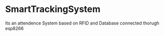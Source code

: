 # SmartTrackingSystem
Its an attendence System based on RFID and Database connected thorugh esp8266
